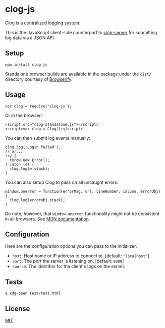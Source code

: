 clog-js
=======

Clog is a centralized logging system.

This is the JavaScript client-side counterpart to
[clog-server](https://github.com/imiric/clog-server) for submitting log data via
a JSON API.


Setup
-----

```
npm install clog-js
```

Standalone browser builds are available in the package under the `dist/`
directory courtesy of [Browserify](http://browserify.org/).


Usage
-----


```
var clog = require('clog-js');
```

Or in the browser:
```
<script src="clog-standalone.js"></script>
<script>var clog = Clog();</script>
```

You can then submit log events manually:

```
clog.log('Login failed');
// or...
try {
  throw new Error();
} catch (e) {
  clog.log(e.stack);
}
```

You can also setup Clog to pass on all uncaught errors:

```
window.onerror = function(errorMsg, url, lineNumber, column, errorObj) {
  clog.log(errorObj.stack);
}
```

Do note, however, that `window.onerror` functionality might not be consistent in
all browsers. See
[MDN documentation](https://developer.mozilla.org/en-US/docs/Web/API/GlobalEventHandlers/onerror).


Configuration
-------------

Here are the configuration options you can pass to the initializer:

- `host`: Host name or IP address to connect to. [default: `"localhost"`]
- `port`: The port the server is listening on. [default: `8000`]
- `source`: The identifier for the client's logs on the server.


Tests
-----

```
$ xdg-open test/test.html
```


License
-------

[MIT](LICENSE)
